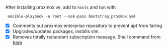 After installing proxmox ve, add to `hosts` and run with
```
 ansible-playbook -u root --ask-pass bootstrap_proxmox.yml
```

- [x] Comments out proxmox enterprise repository to prevent apt from failing
- [x] Upgrades/updates packages, installs vim.
- [x] Removes totally redundant subscription message. Shell command from [here](https://dannyda.com/2020/05/17/how-to-remove-you-do-not-have-a-valid-subscription-for-this-server-from-proxmox-virtual-environment-6-1-2-proxmox-ve-6-1-2-pve-6-1-2/)
